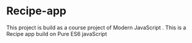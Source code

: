 # Recipe-app
This project is build as a course project of Modern JavaScript . This is a Recipe app build on Pure ES6 javaScript
